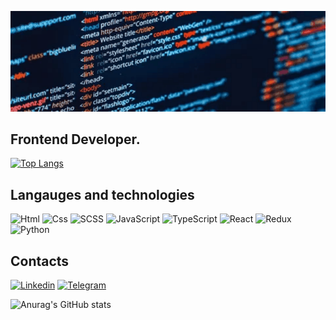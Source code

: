 ![Header](https://github.com/KhushnudEshtemirov/KhushnudEshtemirov/blob/master/back.gif)

## Frontend Developer.

[![Top Langs](https://github-readme-stats.vercel.app/api/top-langs/?username=KhushnudEshtemirov&layout=compact&theme=radical)](https://github.com/KhushnudEshtemirov/github-readme-stats)

## Langauges and technologies

![Html](https://img.shields.io/badge/-Html-141a5e?style=for-the-badge&logo=html5&logoColor-47C5FB)
![Css](https://img.shields.io/badge/-Css-141a5e?style=for-the-badge&logo=CSS3&logoColor=blue)
![SCSS](https://img.shields.io/badge/SCSS-141a5e.svg?style=for-the-badge&logo=SASS&logoColor=pink)
![JavaScript](https://img.shields.io/badge/-JavaScript-141a5e?style=for-the-badge&logo=JavaScript&logoColor-47C5FB)
![TypeScript](https://img.shields.io/badge/TYPESCRIPT-141a5e.svg?style=for-the-badge&logo=Typescript&logoColor=BLUE)
![React](https://img.shields.io/badge/REACT-141a5e.svg?style=for-the-badge&logo=react&logoColor=lightblue)
![Redux](https://img.shields.io/badge/REDUX-141a5e.svg?style=for-the-badge&logo=redux&logoColor=white)
![Python](https://img.shields.io/badge/Python-141a5e.svg?style=for-the-badge&logo=python&logoColor=pink)

## Contacts

[![Linkedin](https://img.shields.io/badge/-Linkedin-090909?style=for-the-badge&logo=linkedin&logoColor-47C5FB)](https://www.linkedin.com/in/khushnud-eshtemirov/)
[![Telegram](https://img.shields.io/badge/-Telegram-090909?style=for-the-badge&logo=telegram&logoColor-47C5FB)](https://t.me/khushnud_eshtemirov)

![Anurag's GitHub stats](https://github-readme-stats.vercel.app/api?username=KhushnudEshtemirov&show_icons=true&theme=radical)
